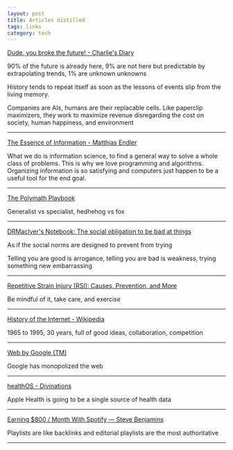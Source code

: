 ```yaml
---
layout: post
title: Articles distilled 
tags: links
category: tech
--- 
```




[Dude, you broke the future! - Charlie's Diary](http://www.antipope.org/charlie/blog-static/2018/01/dude-you-broke-the-future.html)

90% of the future is already here, 9% are not here but predictable by extrapolating trends, 1% are unknown unknowns

History tends to repeat itself as soon as the lessons of events slip from the living memory. 

Companies are AIs, humans are their replacable cells. Like paperclip maximizers, they work to maximize revenue disregarding the cost on society, human happiness, and environment 

---

[The Essence of Information - Matthias Endler](https://endler.dev/2017/the-essence-of-information/)

What we do is information science, to find a general way to solve a whole class of problems. This is why we love programming and algorithms. Organizing information is so satisfying and computers just happen to be a useful tool for the end goal. 


---

[The Polymath Playbook](https://salman.io/posts/polymath-playbook/)

Generalist vs specialist, hedhehog vs fox 

---

[DRMacIver's Notebook: The social obligation to be bad at things](https://notebook.drmaciver.com/posts/2020-02-29-10:30.html)

As if the social norms are designed to prevent from trying 

Telling you are good is arrogance, telling you are bad is weakness, trying something new embarrassing 

---

[Repetitive Strain Injury (RSI): Causes, Prevention, and More](https://www.healthline.com/health/repetitive-strain-injury)

Be mindful of it, take care, and exercise

---

[History of the Internet - Wikipedia](https://en.wikipedia.org/wiki/History_of_the_Internet)

1965 to 1995, 30 years, full of good ideas, collaboration, competition 

---

[Web by Google (TM)](https://landshark.io/2020/08/16/web-by-google.html)

Google has monopolized the web 

---

[healthOS - Divinations](https://divinations.substack.com/p/healthos)

Apple Health is going to be a single source of health data

---

[Earning $800 / Month With Spotify — Steve Benjamins](https://www.stevebenjamins.com/blog/music-in-the-age-of-algorithms-47syg)

Playlists are like backlinks and editorial playlists are the most authoritative 

---
